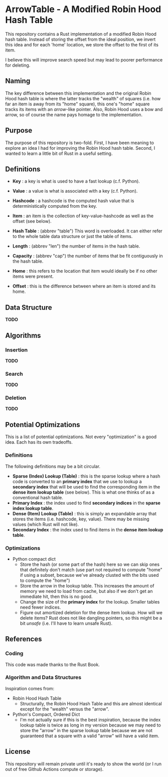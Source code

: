 ArrowTable - A Modified Robin Hood Hash Table
=============================================

This repository contains a Rust implementation of a modified Robin Hood hash table. Instead of storing the offset from the ideal position, we invert this idea and for each 'home' location, we store the offset to the first of its item.

I believe this will improve search speed but may lead to poorer performance for deleting.

Naming
------

The key difference between this implementation and the original Robin Hood hash table is where the latter tracks the "wealth" of squares (i.e. how far an item is away from its "home" square), this one's "home" square tracks its items with an _arrow_-like pointer. Also, Robin Hood uses a bow and arrow, so of course the name pays homage to the implementation.

Purpose
-------

The purpose of this repository is two-fold. First, I have been meaning to explore an idea I had for improving the Robin Hood hash table. Second, I wanted to learn a little bit of Rust in a useful setting.

Definitions
-----------

* **Key** : a key is what is used to have a fast lookup (c.f. Python).
* **Value** : a value is what is associated with a key (c.f. Python).
* **Hashcode** : a hashcode is the computed hash value that is deterministically computed from the key.
* **Item** : an item is the collection of key-value-hashcode as well as the offset (see below).

* **Hash Table** : (abbrev "table") This word is overloaded. It can either refer to the whole table data structure or just the table of items.
* **Length** : (abbrev "len") the number of items in the hash table.
* **Capacity** : (abbrev "cap") the number of items that be fit contiguously in the hash table.

* **Home** : this refers to the location that item would ideally be if no other items were present.
* **Offset** : this is the difference between where an item is stored and its home.

Data Structure
--------------

**TODO**

Algorithms
----------

### Insertion

**TODO**

### Search

**TODO**

### Deletion

**TODO**

Potential Optimizations
-----------------------

This is a list of potential optimizations. Not every "optimization" is a good idea. Each has its own tradeoffs.

### Definitions

The following definitions may be a bit circular.

* **Sparse (Index) Lookup (Table)** : this is the sparse lookup where a hash code is converted to an **primary index** that we use to lookup a **secondary index** that will be used to find the corresponding item in the **dense item lookup table** (see below). This is what one thinks of as a conventional hash table.
* **Primary Index** : the index used to find **secondary indices** in the **sparse index lookup table**.
* **Dense (Item) Lookup (Table)** : this is simply an expandable array that stores the items (i.e. hashcode, key, value). There may be missing values (which Rust will not like).
* **Secondary Index** : the index used to find items in the **dense item lookup table**.

### Optimizations

* Python compact dict
  * Store the hash (or some part of the hash) here so we can skip ones that definitely don't match (use part not required to compute "home" if using a subset, because we've already clusted with the bits used to compute the "home")
  * Store the arrow in the lookup table. This increases the amount of memory we need to load from cache, but also if we don't get an immediate hit, then this is no good.
  * Change the size of the **primary index** for the lookup. Smaller tables need fewer indices.
  * Figure out amortized deletion for the dense item lookup. How will we delete items? Rust does not like dangling pointers, so this might be a bit _unsafe_ (i.e. I'll have to learn unsafe Rust).

References
----------

### Coding

This code was made thanks to the Rust Book.

### Algorithm and Data Structures

Inspiration comes from:

* Robin Hood Hash Table
  * Structurally, the Robin Hood Hash Table and this are almost identical except for the "wealth" versus the "arrow".
* Python's Compact, Ordered Dict 
  * I'm not actually sure if this is the best inspiration, because the index lookup table is twice as long in my version because we may need to store the "arrow" in the sparse lookup table because we are not guaranteed that a square with a valid "arrow" will have a valid item.

License
-------

This repository will remain private until it's ready to show the world (or I run out of free Github Actions compute or storage).
